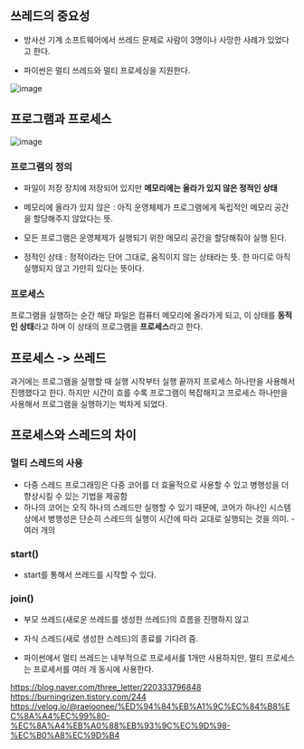 ## 쓰레드의 중요성 

- 방사선 기계 소프트웨어에서 쓰레드 문제로 사람이 3명이나 사망한 사례가 있었다고 한다.

- 파이썬은 멀티 쓰레드와 멀티 프로세싱을 지원한다.

![image](https://user-images.githubusercontent.com/15938354/126798981-ae162045-77e7-46f6-bae6-3d3f4ef43796.png)

## 프로그램과 프로세스
![image](https://user-images.githubusercontent.com/15938354/126802768-59ea4a6b-68eb-4212-a546-2757ba2077d2.png)

### 프로그램의 정의
- 파일이 저장 장치에 저장되어 있지만 **메모리에는 올라가 있지 않은 정적인 상태**

- 메모리에 올라가 있지 않은 : 아직 운영체제가 프로그램에게 독립적인 메모리 공간을 할당해주지 않았다는 뜻. 

- 모든 프로그램은 운영체제가 실행되기 위한 메모리 공간을 할당해줘야 실행 된다. 

- 정적인 상태 : 정적이라는 단어 그대로, 움직이지 않는 상태라는 뜻. 한 마디로 아직 실행되지 않고 가만히 있다는 뜻이다. 

### 프로세스
프로그램을 실행하는 순간 해당 파일은 컴퓨터 메모리에 올라가게 되고, 이 상태를 **동적인 상태**라고 하며 이 상태의 프로그램을 **프로세스**라고 한다. 

## 프로세스 -> 쓰레드 
과거에는 프로그램을 실행할 때 실행 시작부터 실행 끝까지 프로세스 하나만을 사용해서 진행했다고 한다. 하지만 시간이 흐를 수록 프로그램이 복잡해지고 프로세스 하나만을 사용해서 프로그램을 실행하기는 벅차게 되었다.


## 프로세스와 스레드의 차이 


### 멀티 스레드의 사용
- 다중 스레드 프로그래밍은 다중 코어를 더 효율적으로 사용할 수 있고 병행성을 더 향상시킬 수 있는 기법을 제공함 
- 하나의 코어는 오직 하나의 스레드만 실행할 수 있기 때문에, 코어가 하나인 시스템 상에서 병행성은 단순히 스레드의 실행이 시간에 따라 교대로 실행되는 것을 의미. - 여러 개의 

### start()
- start를 통해서 쓰레드를 시작할 수 있다.


### join()
- 부모 쓰레드(새로운 쓰레드를 생성한 쓰레드)의 흐름을 진행하지 않고
- 자식 스레드(새로 생성한 스레드)의 종료를 기다려 줌. 

 
- 파이썬에서 멀티 쓰레드는 내부적으로 프로세서를 1개만 사용하지만, 멀티 프로세스는 프로세서를 여러 개 동시에 사용한다.


https://blog.naver.com/three_letter/220333796848
https://burningrizen.tistory.com/244
https://velog.io/@raejoonee/%ED%94%84%EB%A1%9C%EC%84%B8%EC%8A%A4%EC%99%80-%EC%8A%A4%EB%A0%88%EB%93%9C%EC%9D%98-%EC%B0%A8%EC%9D%B4
